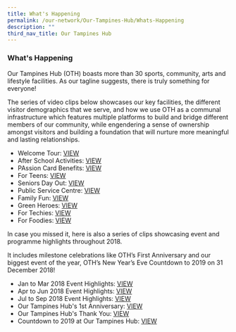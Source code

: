```yaml
---
title: What's Happening
permalink: /our-network/Our-Tampines-Hub/Whats-Happening
description: ""
third_nav_title: Our Tampines Hub
---
```

### What's Happening


Our Tampines Hub (OTH) boasts more than 30 sports, community, arts and lifestyle facilities. As our tagline suggests, there is truly something for everyone!

The series of video clips below showcases our key facilities, the different visitor demographics that we serve, and how we use OTH as a communal infrastructure which features multiple platforms to build and bridge different members of our community, while engendering a sense of ownership amongst visitors and building a foundation that will nurture more meaningful and lasting relationships.


* Welcome Tour: [VIEW](https://www.youtube.com/watch?v=oG3hz9sCOXk)
* After School Activities: [VIEW](https://www.youtube.com/watch?v=CiP5t-UiCIQ&feature=youtu.be)
* PAssion Card Benefits: [VIEW](//)
* For Teens: [VIEW](//)
* Seniors Day Out: [VIEW](//)
* Public Service Centre: [VIEW](//)
* Family Fun: [VIEW](//)
* Green Heroes: [VIEW](//)
* For Techies: [VIEW](//)
* For Foodies: [VIEW](//)

In case you missed it, here is also a series of clips showcasing event and programme highlights throughout 2018.

It includes milestone celebrations like OTH’s First Anniversary and our biggest event of the year, OTH’s New Year’s Eve Countdown to 2019 on 31 December 2018!

* Jan to  Mar 2018 Event Highlights: [VIEW](//)
* Apr to Jun 2018 Event Highlights: [VIEW](//)
* Jul to Sep 2018 Event Highlights: [VIEW](//)
* Our Tampines Hub's 1st Anniversary: [VIEW](//)
* Our Tampines Hub's Thank You: [VIEW](//)
* Countdown to 2019 at Our Tampines Hub: [VIEW](//)